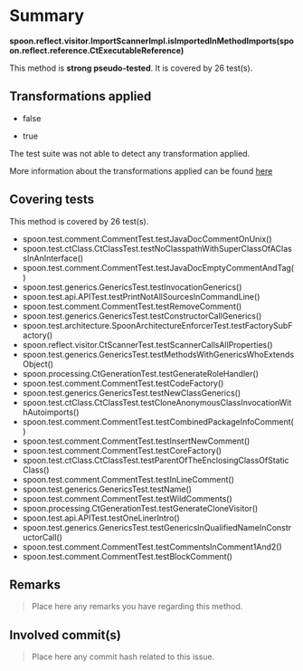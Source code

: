 # Summary
**spoon.reflect.visitor.ImportScannerImpl.isImportedInMethodImports(spoon.reflect.reference.CtExecutableReference)**

This method is **strong pseudo-tested**.
It is covered by 26 test(s). 


## Transformations applied

- false

- true


The test suite was not able to detect any transformation applied.

More information about the transformations applied can be found [here](https://github.com/STAMP-project/pitest-descartes)

## Covering tests
This method is covered by 26 test(s).
* spoon.test.comment.CommentTest.testJavaDocCommentOnUnix()
* spoon.test.ctClass.CtClassTest.testNoClasspathWithSuperClassOfAClassInAnInterface()
* spoon.test.comment.CommentTest.testJavaDocEmptyCommentAndTag()
* spoon.test.generics.GenericsTest.testInvocationGenerics()
* spoon.test.api.APITest.testPrintNotAllSourcesInCommandLine()
* spoon.test.comment.CommentTest.testRemoveComment()
* spoon.test.generics.GenericsTest.testConstructorCallGenerics()
* spoon.test.architecture.SpoonArchitectureEnforcerTest.testFactorySubFactory()
* spoon.reflect.visitor.CtScannerTest.testScannerCallsAllProperties()
* spoon.test.generics.GenericsTest.testMethodsWithGenericsWhoExtendsObject()
* spoon.processing.CtGenerationTest.testGenerateRoleHandler()
* spoon.test.comment.CommentTest.testCodeFactory()
* spoon.test.generics.GenericsTest.testNewClassGenerics()
* spoon.test.ctClass.CtClassTest.testCloneAnonymousClassInvocationWithAutoimports()
* spoon.test.comment.CommentTest.testCombinedPackageInfoComment()
* spoon.test.comment.CommentTest.testInsertNewComment()
* spoon.test.comment.CommentTest.testCoreFactory()
* spoon.test.ctClass.CtClassTest.testParentOfTheEnclosingClassOfStaticClass()
* spoon.test.comment.CommentTest.testInLineComment()
* spoon.test.generics.GenericsTest.testName()
* spoon.test.comment.CommentTest.testWildComments()
* spoon.processing.CtGenerationTest.testGenerateCloneVisitor()
* spoon.test.api.APITest.testOneLinerIntro()
* spoon.test.generics.GenericsTest.testGenericsInQualifiedNameInConstructorCall()
* spoon.test.comment.CommentTest.testCommentsInComment1And2()
* spoon.test.comment.CommentTest.testBlockComment()


## Remarks
> Place here any remarks you have regarding this method.

## Involved commit(s)

> Place here any commit hash related to this issue.
